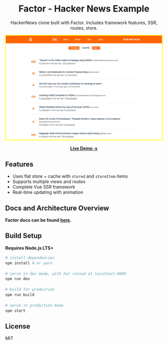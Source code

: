 <h1 align="center">Factor - Hacker News Example</h1>

<p align="center">
HackerNews clone built with Factor. Includes framework features, SSR, routes, store.
</p>

<p align="center">
  <a href="https://hacker-news-example.factor.dev" target="_blank">
    <img src="./screenshot-wide.jpg" width="500px" style="border: 2px solid #ff0;">
  </a>
</p>

<p align="center">
<a href="https://hacker-news-example.factor.dev" target="_blank"><strong>Live Demo &rarr;</strong></a>
</p>

## Features

- Uses flat store + cache with `stored` and `storeItem` items
- Supports multiple views and routes
- Complete Vue SSR framework
- Real-time updating with animation

## Docs and Architecture Overview

**Factor docs can be found [here](https://factor.dev).**

## Build Setup

**Requires Node.js LTS+**

```bash
# install dependencies
npm install # or yarn

# serve in dev mode, with hot reload at localhost:8080
npm run dev

# build for production
npm run build

# serve in production mode
npm start
```

## License

MIT
